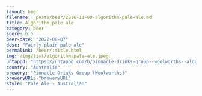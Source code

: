 ```yaml
---
layout: beer
filename: _posts/beer/2016-11-09-algorithm-pale-ale.md
title: Algorithm pale ale
category: beer
score: 6.5
beer-date: "2022-08-07"
desc: "Fairly plain pale ale"
permalink: /beer/:title.html
img: /img/list/algorithm-pale-ale.jpeg
untappd: "https://untappd.com/b/pinnacle-drinks-group--woolworths--algorithm-brewing-pale-ale/4216415"
country: "Australia"
brewery: "Pinnacle Drinks Group (Woolworths)"
breweryURL: "breweryURL"
style: "Pale Ale - Australian"
---
```


